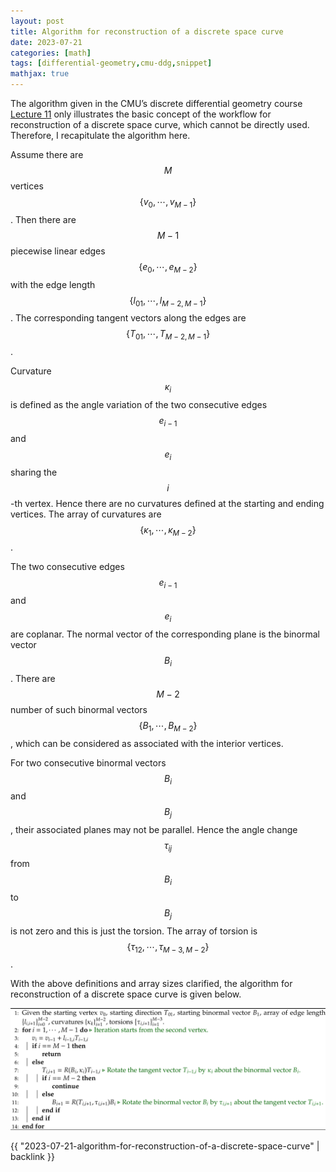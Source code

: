 ```yaml
---
layout: post
title: Algorithm for reconstruction of a discrete space curve
date: 2023-07-21
categories: [math]
tags: [differential-geometry,cmu-ddg,snippet]
mathjax: true
---
```


The algorithm given in the CMU’s discrete differential geometry course
[Lecture 11](https://youtu.be/IyJnd_LvGRI?list=PL9_jI1bdZmz0hIrNCMQW1YmZysAiIYSSS&t=2349)
only illustrates the basic concept of the workflow for reconstruction of
a discrete space curve, which cannot be directly used. Therefore, I
recapitulate the algorithm here.

Assume there are $$M$$ vertices
$$\left\{ v_0, \cdots, v_{M-1} \right\}$$. Then there are $$M-1$$
piecewise linear edges $$\left\{ e_0, \cdots, e_{M-2} \right\}$$ with
the edge length $$\left\{ l_{01}, \cdots, l_{M-2,M-1} \right\}$$. The
corresponding tangent vectors along the edges are
$$\left\{ T_{01},\cdots,T_{M-2,M-1} \right\}$$.

Curvature $$\kappa_i$$ is defined as the angle variation of the two
consecutive edges $$e_{i-1}$$ and $$e_{i}$$ sharing the $$i$$-th vertex.
Hence there are no curvatures defined at the starting and ending
vertices. The array of curvatures are
$$\left\{ \kappa_1, \cdots, \kappa_{M-2} \right\}$$.

The two consecutive edges $$e_{i-1}$$ and $$e_i$$ are coplanar. The
normal vector of the corresponding plane is the binormal vector $$B_i$$.
There are $$M-2$$ number of such binormal vectors
$$\left\{ B_1,\cdots,B_{M-2} \right\}$$, which can be considered as
associated with the interior vertices.

For two consecutive binormal vectors $$B_i$$ and $$B_j$$, their
associated planes may not be parallel. Hence the angle change
$$\tau_{ij}$$ from $$B_i$$ to $$B_j$$ is not zero and this is just the
torsion. The array of torsion is
$$\left\{ \tau_{12}, \cdots, \tau_{M-3,M-2} \right\}$$.

With the above definitions and array sizes clarified, the algorithm for
reconstruction of a discrete space curve is given below.

![img](/figures/2023-07-21-algorithm-reconstruct-discrete-space-curve.png)

{{ "2023-07-21-algorithm-for-reconstruction-of-a-discrete-space-curve" | backlink }}
